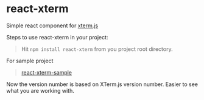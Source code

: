 # react-xterm

Simple react component for [xterm.js](https://github.com/sourcelair/xterm.js)

Steps to use react-xterm in your project:

>Hit `npm install react-xterm` from you project root directory.


For sample project 
>[react-xterm-sample](https://github.com/guneetgstar/react-xterm-sample)

Now the version number is based on XTerm.js version number. Easier to see what you are working with.